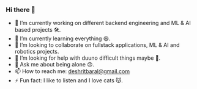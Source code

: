 ### Hi there 👋

- 🔭 I’m currently working on different backend engineering and ML & AI based projects 🛠.
- 🌱 I’m currently learning everything 😆.
- 👯 I’m looking to collaborate on fullstack applications, ML & AI and robotics projects.
- 🤔 I’m looking for help with duuno difficult things maybe 👀.
- 💬 Ask me about being alone 😞.
- 📫 How to reach me: deshritbaral@gmail.com
- ⚡ Fun fact: I like to listen and I love cats 😽.
